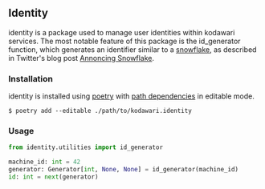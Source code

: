## Identity
identity is a package used to manage user identities within kodawari services. The most notable feature of this package is the id_generator function, which generates an identifier similar to a [snowflake](https://en.wikipedia.org/wiki/Snowflake_ID), as described in Twitter's blog post [Annoncing Snowflake](https://blog.twitter.com/engineering/en_us/a/2010/announcing-snowflake).

### Installation
identity is installed using [poetry](https://python-poetry.org/docs/) with [path dependencies](https://python-poetry.org/docs/dependency-specification/#path-dependencies) in editable mode.

```console
$ poetry add --editable ./path/to/kodawari.identity
```

### Usage
```python
from identity.utilities import id_generator

machine_id: int = 42
generator: Generator[int, None, None] = id_generator(machine_id)
id: int = next(generator)
```

